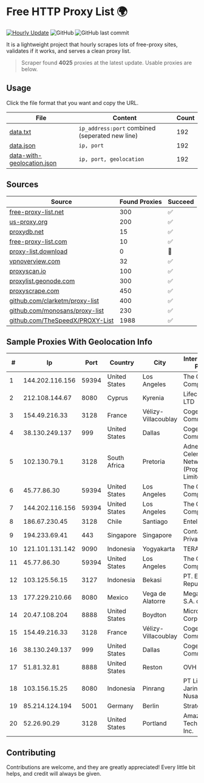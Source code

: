 
# Free HTTP Proxy List 🌍

[![Hourly Update](https://github.com/mertguvencli/http-proxy-list/actions/workflows/main.yml/badge.svg?branch=main)](https://github.com/mertguvencli/http-proxy-list/actions/workflows/main.yml)
![GitHub](https://img.shields.io/github/license/mertguvencli/http-proxy-list)
![GitHub last commit](https://img.shields.io/github/last-commit/mertguvencli/http-proxy-list)

It is a lightweight project that hourly scrapes lots of free-proxy sites, validates if it works, and serves a clean proxy list.


> Scraper found **4025** proxies at the latest update. Usable proxies are below.

## Usage

Click the file format that you want and copy the URL.


|File|Content|Count|
|----|-------|-----|
|[data.txt](https://raw.githubusercontent.com/mertguvencli/http-proxy-list/main/proxy-list/data.txt)|`ip_address:port` combined (seperated new line)|192|
|[data.json](https://raw.githubusercontent.com/mertguvencli/http-proxy-list/main/proxy-list/data.json)|`ip, port`|192|
|[data-with-geolocation.json](https://raw.githubusercontent.com/mertguvencli/http-proxy-list/main/proxy-list/data-with-geolocation.json)|`ip, port, geolocation`|192|

## Sources

|Source|Found Proxies|Succeed|
|------|-------------|-------|
|[free-proxy-list.net](https://free-proxy-list.net)|300|✅|
|[us-proxy.org](https://www.us-proxy.org)|200|✅|
|[proxydb.net](http://proxydb.net)|15|✅|
|[free-proxy-list.com](https://free-proxy-list.com/?page=&port=&type%5B%5D=http&type%5B%5D=https&up_time=0&search=Search)|10|✅|
|[proxy-list.download](https://www.proxy-list.download/HTTP)|0|🚫|
|[vpnoverview.com](https://vpnoverview.com/privacy/anonymous-browsing/free-proxy-servers)|32|✅|
|[proxyscan.io](https://www.proxyscan.io)|100|✅|
|[proxylist.geonode.com](https://proxylist.geonode.com/api/proxy-list?limit=300&page=1&sort_by=lastChecked&sort_type=desc&protocols=http,https)|300|✅|
|[proxyscrape.com](https://api.proxyscrape.com/v2/?request=displayproxies&protocol=http&timeout=10000&country=all&ssl=all&anonymity=all)|450|✅|
|[github.com/clarketm/proxy-list](https://raw.githubusercontent.com/clarketm/proxy-list/master/proxy-list-raw.txt)|400|✅|
|[github.com/monosans/proxy-list](https://raw.githubusercontent.com/monosans/proxy-list/main/proxies/http.txt)|230|✅|
|[github.com/TheSpeedX/PROXY-List](https://raw.githubusercontent.com/TheSpeedX/PROXY-List/master/http.txt)|1988|✅|


## Sample Proxies With Geolocation Info

|#|Ip|Port|Country|City|Internet Service Provider|
|-|--|----|-------|----|-------------------------|
|1|144.202.116.156|59394|United States|Los Angeles|The Constant Company|
|2|212.108.144.67|8080|Cyprus|Kyrenia|Lifecell Digital LTD|
|3|154.49.216.33|3128|France|Vélizy-Villacoublay|Cogent Communications|
|4|38.130.249.137|999|United States|Dallas|Cogent Communications|
|5|102.130.79.1|3128|South Africa|Pretoria|Adnexus Celerity Networks (Proprietary) Limited|
|6|45.77.86.30|59394|United States|Los Angeles|The Constant Company|
|7|144.202.116.156|59394|United States|Los Angeles|The Constant Company|
|8|186.67.230.45|3128|Chile|Santiago|Entel Chile S.A.|
|9|194.233.69.41|443|Singapore|Singapore|Contabo Asia Private Limited|
|10|121.101.131.142|9090|Indonesia|Yogyakarta|TERABIT|
|11|45.77.86.30|59394|United States|Los Angeles|The Constant Company|
|12|103.125.56.15|3127|Indonesia|Bekasi|PT. Eka Mas Republik|
|13|177.229.210.66|8080|Mexico|Vega de Alatorre|Mega Cable, S.A. de C.V.|
|14|20.47.108.204|8888|United States|Boydton|Microsoft Corporation|
|15|154.49.216.33|3128|France|Vélizy-Villacoublay|Cogent Communications|
|16|38.130.249.137|999|United States|Dallas|Cogent Communications|
|17|51.81.32.81|8888|United States|Reston|OVH SAS|
|18|103.156.15.25|8080|Indonesia|Pinrang|PT Lintas Jaringan Nusantara|
|19|85.214.124.194|5001|Germany|Berlin|Strato AG|
|20|52.26.90.29|3128|United States|Portland|Amazon Technologies Inc.|



## Contributing

Contributions are welcome, and they are greatly appreciated! Every
little bit helps, and credit will always be given.

